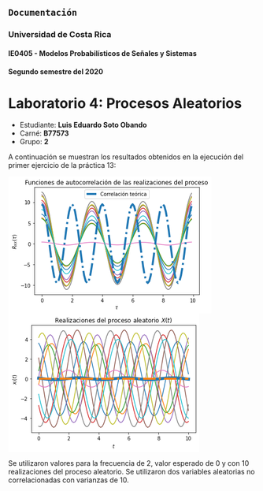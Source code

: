 ## `Documentación`
### Universidad de Costa Rica
#### IE0405 - Modelos Probabilísticos de Señales y Sistemas
#### Segundo semestre del 2020

# Laboratorio 4: Procesos Aleatorios
* Estudiante: **Luis Eduardo Soto Obando**
* Carné: **B77573**
* Grupo: **2**

A continuación se muestran los resultados obtenidos en la ejecución del primer ejercicio de la práctica 13:

<img align='center' src='https://github.com/krizerator/Tema4/blob/main/correlacionTeorica.png'><img align='center' src='https://github.com/krizerator/Tema4/blob/main/procesoAleatorio.png'>

Se utilizaron valores para la frecuencia de 2, valor esperado de 0 y con 10 realizaciones del proceso aleatorio. Se utilizaron dos variables aleatorias no correlacionadas con varianzas de 10.
